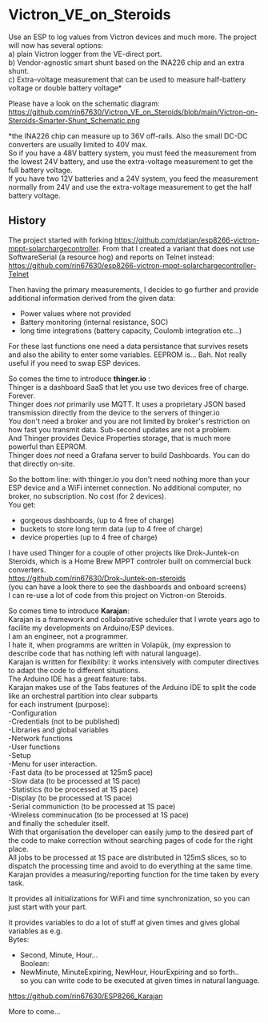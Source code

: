 # Victron_VE_on_Steroids
Use an ESP to log values from Victron devices and much more.
The project will now has several options:  
a) plain Victron logger from the VE-direct port.  
b) Vendor-agnostic smart shunt based on the INA226 chip and an extra shunt.  
c) Extra-voltage measurement that can be used to measure half-battery voltage or double battery voltage*  

Please have a look on the schematic diagram:
https://github.com/rin67630/Victron_VE_on_Steroids/blob/main/Victron-on-Steroids-Smarter-Shunt_Schematic.png


*the INA226 chip can measure up to 36V off-rails. Also the small DC-DC converters are usually limited to 40V max.  
So if you have a 48V battery system, you must feed the measurement from the lowest 24V battery, and use the extra-voltage measurement to get the full battery voltage.  
If you have two 12V batteries and a 24V system, you feed the measurement normally from 24V and use the extra-voltage measurement to get the half battery voltage.  

## History
The project started with forking https://github.com/datjan/esp8266-victron-mppt-solarchargecontroller.
From that I created a variant that does not use SoftwareSerial (a resource hog) and reports on Telnet instead:
https://github.com/rin67630/esp8266-victron-mppt-solarchargecontroller-Telnet

Then having the primary measurements, I decides to go further and provide additional information derived from the given data:
- Power values where not provided  
- Battery monitoring (internal resistance, SOC)  
- long time integrations (battery capacity, Coulomb integration etc...)  

For these last functions one need a data persistance that survives resets and also the ability to enter some variables.
EEPROM is... Bah. Not really useful if you need to swap ESP devices.  

So comes the time to introduce __thinger.io__ :  
Thinger is a dashboard SaaS that let you use two devices free of charge. Forever.  
Thinger does _not_ primarily use MQTT. It uses a proprietary JSON based transmission directly from the device to the servers of thinger.io  
You don't need a broker and you are not limited by broker's restriction on how fast you transmit data. Sub-second updates are not a problem.  
And Thinger provides Device Properties storage, that is much more powerful than EEPROM.  
Thinger does _not_ need a Grafana server to build Dashboards. You can do that directly on-site.  

So the bottom line: with thinger.io you don't need nothing more than your ESP device and a WiFi internet connection. 
No additional computer, no broker, no subscription. No cost (for 2 devices).  
You get:  
- gorgeous dashboards, (up to 4 free of charge)  
- buckets to store long term data (up to 4 free of charge)  
- device properties (up to 4 free of charge)  

I have used Thinger for a couple of other projects like Drok-Juntek-on Steroids, which is a Home Brew MPPT controler built on commercial buck converters.  
https://github.com/rin67630/Drok-Juntek-on-steroids   
(you can have a look there to see the dashboards and onboard screens)  
I can re-use a lot of code from this project on Victron-on Steroids.  

So comes time to introduce __Karajan__:  
Karajan is a framework and collaborative scheduler that I wrote years ago to facilite my developments on Arduino/ESP devices.  
I am an engineer, not a programmer.   
I hate it, when programms are written in Volapük, (my expression to describe code that has nothing left with natural language).  
Karajan is written for flexibility: it works intensively with computer directives to adapt the code to different 
situations.  
The Arduino IDE has a great feature: tabs.  
Karajan makes use of the Tabs features of the Arduino IDE to split the code like an orchestral partition into clear subparts  
for each instrument (purpose):  
-Configuration  
-Credentials (not to be published)  
-Libraries and global variables  
-Network functions  
-User functions  
-Setup  
-Menu for user interaction.  
-Fast data (to be processed at 125mS pace)  
-Slow data (to be processed at 1S pace)  
-Statistics (to be processed at 1S pace)  
-Display (to be processed at 1S pace)  
-Serial communiction (to be processed at 1S pace)  
-Wireless comminucation (to be processed at 1S pace)  
and finally the scheduler itself.  
With that organisation the developer can easily jump to the desired part of the code to make correction without searching pages of code for the right place.  
All jobs to be processed at 1S pace are distributed in 125mS slices, so to dispatch the processing time and avoid to do 
everything at the same time.  
Karajan provides a measuring/reporting function for the time taken by every task.  

It provides all initializations for WiFi and time synchronization, so you can just start with your part.  

It provides variables to do a lot of stuff at given times and gives global variables as e.g.  
Bytes:  
- Second, Minute, Hour...  
Boolean:  
- NewMinute, MinuteExpiring, NewHour, HourExpiring and so forth..  
so you can write code to be executed at given times in natural language.  

https://github.com/rin67630/ESP8266_Karajan

More to come...


